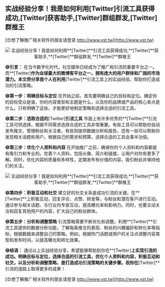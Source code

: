 ## **实战经验分享！我是如何利用**[Twitter]**引流工具获得成功,**[Twitter]**获客助手,**[Twitter]**群组群发,**[Twitter]**群推王**

[😍想了解推广相关软件的朋友请登录 http://www.vst.tw](http://www.vst.tw)

 <center><img src="https://vst.tw/MP4/tuiguang/png/0.png" alt="实战经验分享！我是如何利用**[Twitter]**引流工具获得成功,**[Twitter]**获客助手,**[Twitter]**群组群发,**[Twitter]**群推王"></center>

**😄引言：**
在当今数字化时代，社交媒体已经成为了推广和引流的重要平台之一。而**[Twitter]**作为全球最大的微博客平台之一，拥有庞大的用户群体和广阔的市场潜力。本文将分享我个人在利用**[Twitter]**引流工具上的实战经验，帮助你打造成功的引流策略。

**😄第一步：明确目标与定位**
在开始之前，首先要明确自己的目标和定位。确定你的目标受众是谁，你的内容类型和主题是什么，以及你的品牌或产品的核心卖点是什么。只有明确了这些，才能更好地制定策略和选择合适的引流工具。

**😄第二步：选取合适的**[Twitter]**引流工具**
市面上有许多优秀的**[Twitter]**引流工具可供选择，根据不同需求选择合适的工具非常重要。有些工具可以帮助你自动发布推文、管理粉丝和关注者，有些则提供数据分析和报告，还有一些可以帮助你发现相关话题和用户。根据自己的需求和预算，选择合适的工具会事半功倍。

**😄第三步：优化个人资料和内容**
在开始推广之前，确保你的个人资料和内容都是有吸引力和专业的。完善个人资料，包括头像、简介和链接，让用户对你有更多了解。同时，优化内容的质量和多样性，定期发布有价值的内容，吸引粉丝并保持他们的关注。

 <center><img src="https://vst.tw/MP4/tuiguang/png/5.png" alt="实战经验分享！我是如何利用**[Twitter]**引流工具获得成功,**[Twitter]**获客助手,**[Twitter]**群组群发,**[Twitter]**群推王"></center>

**😄第四步：积极互动和社交**
建立好的社交关系是成功引流的关键。在**[Twitter]**上积极互动，回复评论、点赞、转发等，与粉丝和潜在客户进行互动。通过参与相关话题、与行业内专家互动，提高曝光率和影响力。同时，也要主动关注和回复其他用户的内容，扩大自己的粉丝群体。

**😄第五步：分析和调整策略**
引流策略需要不断优化和调整。利用**[Twitter]**引流工具提供的数据分析功能，了解每条推文的表现、粉丝的兴趣偏好和转化率等指标，根据数据来调整自己的策略。例如，根据热门话题或用户的关注点调整内容类型和发布时间，以提高曝光和转化效果。

**😄结语：**
通过以上实战经验分享，希望能够帮助到你在**[Twitter]**上实现引流的成功。明确目标与定位，选择合适的引流工具，优化个人资料和内容，积极互动和社交，以及分析和调整策略，是打造成功引流策略的关键步骤。祝你在**[Twitter]**引流的道路上取得更多的成果！

[😍想了解推广相关软件的朋友请登录 http://www.vst.tw](http://www.vst.tw)



